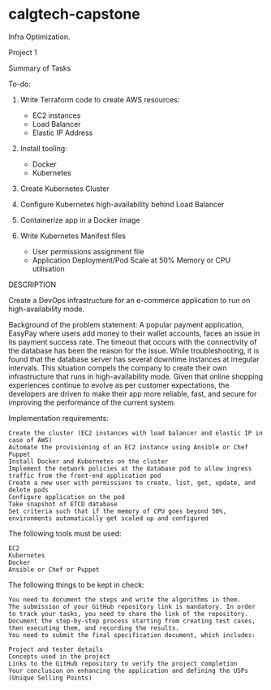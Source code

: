# calgtech-capstone
Infra Optimization.

Project 1

Summary of Tasks

To-do:

1. Write Terraform code to create AWS resources:

    - EC2 instances
    - Load Balancer
    - Elastic IP Address

2. Install tooling:
    - Docker
    - Kubernetes
    
3. Create Kubernetes Cluster

4. Configure Kubernetes high-availability behind Load Balancer

5. Containerize app in a Docker image

6. Write Kubernetes Manifest files
    - User permissions assignment file
    - Application Deployment/Pod
        Scale at 50% Memory or CPU utilisation


DESCRIPTION

Create a DevOps infrastructure for an e-commerce application to run on high-availability mode.

Background of the problem statement:
A popular payment application, EasyPay where users add money to their wallet accounts, faces an issue in its payment success rate. The timeout that occurs with
the connectivity of the database has been the reason for the issue.
While troubleshooting, it is found that the database server has several downtime instances at irregular intervals. This situation compels the company to create their own infrastructure that runs in high-availability mode.
Given that online shopping experiences continue to evolve as per customer expectations, the developers are driven to make their app more reliable, fast, and secure for improving the performance of the current system.

Implementation requirements:

    Create the cluster (EC2 instances with load balancer and elastic IP in case of AWS)
    Automate the provisioning of an EC2 instance using Ansible or Chef Puppet
    Install Docker and Kubernetes on the cluster
    Implement the network policies at the database pod to allow ingress traffic from the front-end application pod
    Create a new user with permissions to create, list, get, update, and delete pods
    Configure application on the pod
    Take snapshot of ETCD database
    Set criteria such that if the memory of CPU goes beyond 50%, environments automatically get scaled up and configured

The following tools must be used:

    EC2
    Kubernetes
    Docker
    Ansible or Chef or Puppet

The following things to be kept in check:

    You need to document the steps and write the algorithms in them.
    The submission of your GitHub repository link is mandatory. In order to track your tasks, you need to share the link of the repository.
    Document the step-by-step process starting from creating test cases, then executing them, and recording the results.
    You need to submit the final specification document, which includes:

    Project and tester details
    Concepts used in the project
    Links to the GitHub repository to verify the project completion
    Your conclusion on enhancing the application and defining the USPs (Unique Selling Points)



